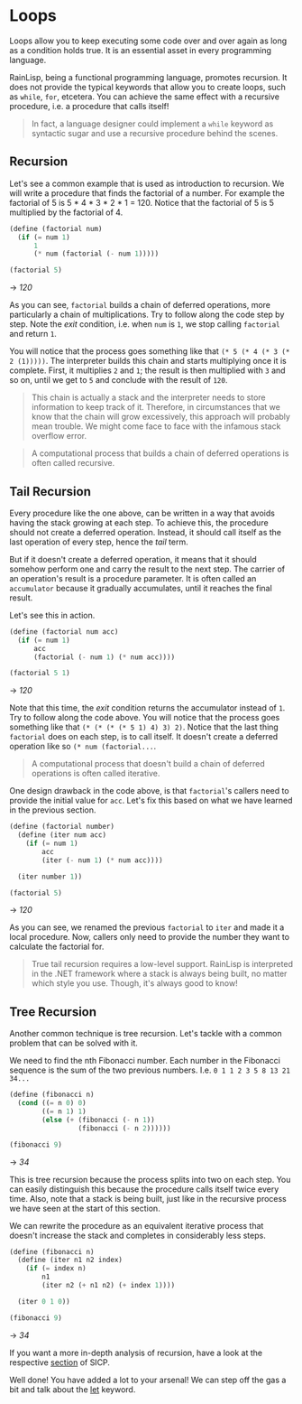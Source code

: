 ﻿# Loops
Loops allow you to keep executing some code over and over again as long as a condition holds true.
It is an essential asset in every programming language.

RainLisp, being a functional programming language, promotes recursion. It does not provide the typical
keywords that allow you to create loops, such as `while`, `for`, etcetera. You can achieve the same effect
with a recursive procedure, i.e. a procedure that calls itself!

> In fact, a language designer could implement a `while` keyword as syntactic sugar and use a recursive procedure behind the scenes.

## Recursion
Let's see a common example that is used as introduction to recursion. We will write a procedure that
finds the factorial of a number. For example the factorial of 5 is 5 * 4 * 3 * 2 * 1 = 120. Notice that
the factorial of 5 is 5 multiplied by the factorial of 4.

```scheme
(define (factorial num)
  (if (= num 1)
      1
      (* num (factorial (- num 1)))))

(factorial 5)
```
-> *120*

As you can see, `factorial` builds a chain of deferred operations, more particularly a chain of
multiplications. Try to follow along the code step by step. Note the *exit* condition,
i.e. when `num` is `1`, we stop calling `factorial` and return `1`.

You will notice that the process goes something like that `(* 5 (* 4 (* 3 (* 2 (1)))))`.
The interpreter builds this chain and starts multiplying once it is complete. First, it
multiplies `2` and `1`; the result is then multiplied with `3` and so on, until we get to `5`
and conclude with the result of `120`.

> This chain is actually a stack and the interpreter needs to store information to keep track of it.
Therefore, in circumstances that we know that the chain will grow excessively, this approach will
probably mean trouble. We might come face to face with the infamous stack overflow error.

> A computational process that builds a chain of deferred operations is often called recursive.

## Tail Recursion
Every procedure like the one above, can be written in a way that avoids having the stack
growing at each step. To achieve this, the procedure should not create a deferred operation. Instead,
it should call itself as the last operation of every step, hence the *tail* term.

But if it doesn't create a deferred operation, it means that it should somehow perform one and carry the result to the next step.
The carrier of an operation's result is a procedure parameter. It is often called an `accumulator` because it gradually
accumulates, until it reaches the final result.

Let's see this in action.

```scheme
(define (factorial num acc)
  (if (= num 1)
      acc
      (factorial (- num 1) (* num acc))))

(factorial 5 1)
```
-> *120*

Note that this time, the *exit* condition returns the accumulator instead of `1`. Try to follow along
the code above. You will notice that the process goes something like that `(* (* (* (* 5 1) 4) 3) 2)`.
Notice that the last thing `factorial` does on each step, is to call itself. It doesn't create a deferred
operation like so `(* num (factorial...`.

> A computational process that doesn't build a chain of deferred operations is often called iterative.

One design drawback in the code above, is that `factorial`'s callers need to provide the initial value for `acc`.
Let's fix this based on what we have learned in the previous section.

```scheme
(define (factorial number)
  (define (iter num acc)
    (if (= num 1)
        acc
        (iter (- num 1) (* num acc))))

  (iter number 1))

(factorial 5)
```
-> *120*

As you can see, we renamed the previous `factorial` to `iter` and made it a local procedure.
Now, callers only need to provide the number they want to calculate the factorial for.

> True tail recursion requires a low-level support. RainLisp is interpreted in the .NET
framework where a stack is always being built, no matter which style you use. Though, it's
always good to know!

## Tree Recursion
Another common technique is tree recursion. Let's tackle with a common problem that can be solved with it.

We need to find the nth Fibonacci number. Each number in the Fibonacci sequence is the sum of the two
previous numbers. I.e. `0 1 1 2 3 5 8 13 21 34...`

```scheme
(define (fibonacci n)
  (cond ((= n 0) 0)
        ((= n 1) 1)
        (else (+ (fibonacci (- n 1))
                 (fibonacci (- n 2))))))

(fibonacci 9)
```
-> *34*

This is tree recursion because the process splits into two on each step. You can easily
distinguish this because the procedure calls itself twice every time. Also, note that a
stack is being built, just like in the recursive process we have seen at the start of this section.

We can rewrite the procedure as an equivalent iterative process that doesn't increase the stack
and completes in considerably less steps.

```scheme
(define (fibonacci n)
  (define (iter n1 n2 index)
    (if (= index n)
        n1
        (iter n2 (+ n1 n2) (+ index 1))))

  (iter 0 1 0))

(fibonacci 9)
```
-> *34*

If you want a more in-depth analysis of recursion, have a look at the respective
[section](https://mitp-content-server.mit.edu/books/content/sectbyfn/books_pres_0/6515/sicp.zip/full-text/book/book-Z-H-11.html#%_sec_1.2) of SICP.

Well done! You have added a lot to your arsenal! We can step off the gas a bit and talk about the [let](let.md) keyword.